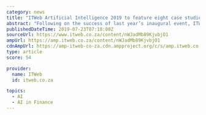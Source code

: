 ```yaml
---
category: news
title: "ITWeb Artificial Intelligence 2019 to feature eight case studies"
abstract: "Following on the success of last year’s inaugural event, ITWeb has announced that its ‘Meeting of Minds: ITWeb Artificial Intelligence 2019' event will ... Data Platforms & AI at Standard Bank of South Africa. His talk centres on avoiding bias by ..."
publishedDateTime: 2019-07-23T07:18:00Z
sourceUrl: https://www.itweb.co.za/content/nWJadMb89KjvbjO1
ampUrl: https://amp.itweb.co.za/content/nWJadMb89KjvbjO1
cdnAmpUrl: https://amp-itweb-co-za.cdn.ampproject.org/c/s/amp.itweb.co.za/content/nWJadMb89KjvbjO1
type: article
score: 54

provider:
  name: ITWeb
  id: itweb.co.za

topics:
  - AI
  - AI in Finance
---
```

